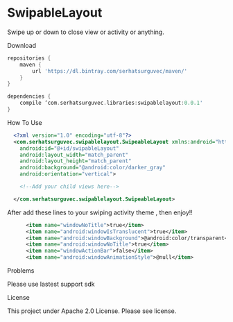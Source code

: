 # SwipableLayout
Swipe up or down to close view or activity or anything.


Download

```groovy
repositories {
    maven {
        url 'https://dl.bintray.com/serhatsurguvec/maven/'
    }
}

dependencies {
    compile ‘com.serhatsurguvec.libraries:swipablelayout:0.0.1'
}
```
How To Use </br>

```xml
  <?xml version="1.0" encoding="utf-8"?>
  <com.serhatsurguvec.swipablelayout.SwipeableLayout xmlns:android="http://schemas.android.com/apk/res/android"
    android:id="@+id/swipableLayout"
    android:layout_width="match_parent"
    android:layout_height="match_parent"
    android:background="@android:color/darker_gray"
    android:orientation="vertical">

    <!--Add your child views here-->

  </com.serhatsurguvec.swipablelayout.SwipeableLayout>
```

After add these lines to your swiping activity theme , then enjoy!!

```xml
      <item name="windowNoTitle">true</item>
      <item name="android:windowIsTranslucent">true</item>
      <item name="android:windowBackground">@android:color/transparent</item>
      <item name="android:windowNoTitle">true</item>
      <item name="windowActionBar">false</item>
      <item name="android:windowAnimationStyle">@null</item>
```

Problems </br>

Please use lastest support sdk

License</br>

This project under Apache 2.0 License. Please see license.
